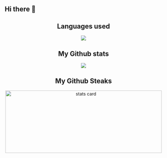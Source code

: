 ## Hi there 👋

<!--
**Piyushagrawal977/Piyushagrawal977** is a ✨ _special_ ✨ repository because its `README.md` (this file) appears on your GitHub profile.

Here are some ideas to get you started:

- 🔭 I’m currently working on ...
- 🌱 I’m currently learning ...
- 👯 I’m looking to collaborate on ...
- 🤔 I’m looking for help with ...
- 💬 Ask me about ...
- 📫 How to reach me: ...
- 😄 Pronouns: ...
- ⚡ Fun fact: ...
-->

<h2 align="center">Languages used</h2>

<p align="center" ><img src="https://github-readme-stats.vercel.app/api/top-langs/?username=Piyushagrawal977&layout=compact&theme=midnight-purple" /></p>

<!-- Stats -->
<h2 align="center">My Github stats</h2>

<p align="center" ><img src="https://github-readme-stats.vercel.app/api?username=Piyushagrawal977&count_private=true&show_icons=true&theme=radical" /></p>

<!-- Streak -->
<h2 align="center">My Github Steaks</h2>

<a align= "center" href="https://github.com/Piyushagrawal977">
<p align="center"><img alt= "stats card" height="200px" width="500" src="https://github-readme-streak-stats.herokuapp.com/?user=Piyushagrawal977&theme=radical">
</a></p>
